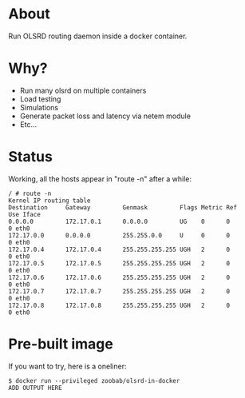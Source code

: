 About
=====

Run OLSRD routing daemon inside a docker container.

Why?
====

* Run many olsrd on multiple containers
* Load testing
* Simulations
* Generate packet loss and latency via netem module  
* Etc...

Status
======

Working, all the hosts appear in "route -n" after a while:

```
/ # route -n
Kernel IP routing table
Destination     Gateway         Genmask         Flags Metric Ref    Use Iface
0.0.0.0         172.17.0.1      0.0.0.0         UG    0      0        0 eth0
172.17.0.0      0.0.0.0         255.255.0.0     U     0      0        0 eth0
172.17.0.4      172.17.0.4      255.255.255.255 UGH   2      0        0 eth0
172.17.0.5      172.17.0.5      255.255.255.255 UGH   2      0        0 eth0
172.17.0.6      172.17.0.6      255.255.255.255 UGH   2      0        0 eth0
172.17.0.7      172.17.0.7      255.255.255.255 UGH   2      0        0 eth0
172.17.0.8      172.17.0.8      255.255.255.255 UGH   2      0        0 eth0
```

Pre-built image
===============

If you want to try, here is a oneliner:

```
$ docker run --privileged zoobab/olsrd-in-docker
ADD OUTPUT HERE
```
